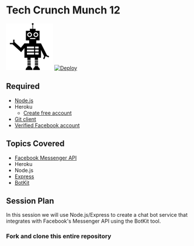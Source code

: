 # Tech Crunch Munch 12
![alt text](https://github.com/kvbutler/images/blob/master/robot-design.png "Robot Image")     [![Deploy](https://www.herokucdn.com/deploy/button.svg)](https://heroku.com/deploy)


## Required
* [Node.js](https://nodejs.org/en/)
* Heroku
    - [Create free account](https://signup.heroku.com/)
* [Git client](https://git-scm.com/downloads)
* [Verified Facebook account](https://www.facebook.com/help/340473306024822?helpref=faq_content)

## Topics Covered
* [Facebook Messenger API](https://developers.facebook.com/docs/messenger-platform)
* Heroku
* Node.js
* [Express](http://expressjs.com/)
* [BotKit](https://github.com/howdyai/botkit)

## Session Plan
In this session we will use Node.js/Express to create a chat bot service that integrates with
Facebook's Messenger API using the BotKit tool.

### Fork and clone this entire repository